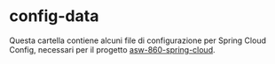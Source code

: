 # config-data

Questa cartella contiene alcuni file di configurazione per Spring Cloud Config, 
necessari per il progetto [asw-860-spring-cloud](../asw-860-spring-cloud/). 